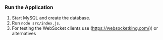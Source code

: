 ### **Run the Application**
1. Start MySQL and create the database.
2. Run `node src/index.js`.
3. For testing the WebSocket clients use (https://websocketking.com/)) or alternatives

